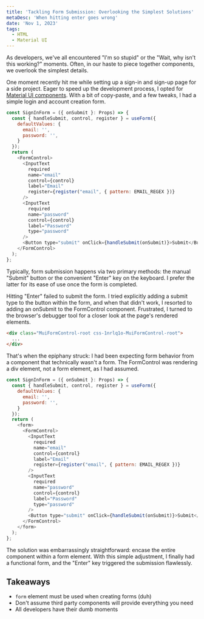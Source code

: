 ```yaml
---
title: 'Tackling Form Submission: Overlooking the Simplest Solutions'
metaDesc: 'When hitting enter goes wrong'
date: 'Nov 1, 2023'
tags:
  - HTML
  - Material UI
---
```


As developers, we've all encountered  "I'm so stupid" or the "Wait, why isn't this working?" moments. Often, in our haste to piece together components, we overlook the simplest details.

One moment recently hit me while setting up a sign-in and sign-up page for a side project. Eager to speed up the development process, I opted for [Material UI components](https://mui.com/material-ui/). With a bit of copy-paste, and a few tweaks, I had a simple login and account creation form.

```javascript
const SignInForm = ({ onSubmit }: Props) => {
  const { handleSubmit, control, register } = useForm({
    defaultValues: {
      email: '',
      password: '',
    }
  });
  return (
    <FormControl>
      <InputText
        required
        name="email"
        control={control}
        label="Email"
        register={register("email", { pattern: EMAIL_REGEX })}
      />
      <InputText 
        required
        name="password"
        control={control}
        label="Password"
        type="password"
      />
      <Button type="submit" onClick={handleSubmit(onSubmit)}>Submit</Button>
    </FormControl>
  );
};
```

Typically, form submission happens via two primary methods: the manual "Submit" button or the convenient "Enter" key on the keyboard. I prefer the latter for its ease of use once the form is completed.

Hitting "Enter" failed to submit the form. I tried explicitly adding a submit type to the button within the form, and when that didn't work, I resorted to adding an onSubmit to the FormControl component. Frustrated, I turned to the browser's debugger tool for a closer look at the page's rendered elements.

```html
<div class="MuiFormControl-root css-1nrlq1o-MuiFormControl-root">
  ...
</div>
```

That's when the epiphany struck: I had been expecting form behavior from a component that technically wasn't a form. The FormControl was rendering a div element, not a form element, as I had assumed.

```javascript
const SignInForm = ({ onSubmit }: Props) => {
  const { handleSubmit, control, register } = useForm({
    defaultValues: {
      email: '',
      password: '',
    }
  });
  return (
    <form>
      <FormControl>
        <InputText
          required
          name="email"
          control={control}
          label="Email"
          register={register("email", { pattern: EMAIL_REGEX })}
        />
        <InputText 
          required
          name="password"
          control={control}
          label="Password"
          type="password"
        />
        <Button type="submit" onClick={handleSubmit(onSubmit)}>Submit</Button>
      </FormControl>
    </form>
  );
};
```

The solution was embarrassingly straightforward: encase the entire component within a form element. With this simple adjustment, I finally had a functional form, and the "Enter" key triggered the submission flawlessly.

## Takeaways
- `form` element must be used when creating forms (duh)
- Don't assume third party components will provide everything you need
- All developers have their dumb moments
